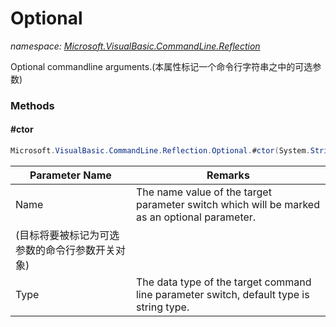 ﻿# Optional
_namespace: <a href="#" onClick="load('/docs/Microsoft.VisualBasic.CommandLine.Reflection/index.md')">Microsoft.VisualBasic.CommandLine.Reflection</a>_

Optional commandline arguments.(本属性标记一个命令行字符串之中的可选参数)



### Methods

#### #ctor
```csharp
Microsoft.VisualBasic.CommandLine.Reflection.Optional.#ctor(System.String,Microsoft.VisualBasic.CommandLine.Reflection.CLITypes)
```


|Parameter Name|Remarks|
|--------------|-------|
|Name|The name value of the target parameter switch which will be marked as an optional parameter.
 (目标将要被标记为可选参数的命令行参数开关对象)|
|Type|The data type of the target command line parameter switch, default type is string type.|



